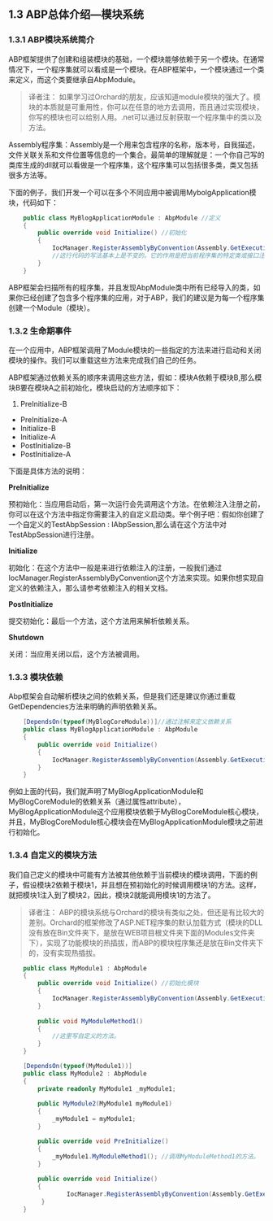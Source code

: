 ## 1.3 ABP总体介绍—模块系统

### 1.3.1 ABP模块系统简介
ABP框架提供了创建和组装模块的基础，一个模块能够依赖于另一个模块。在通常情况下，一个程序集就可以看成是一个模块。在ABP框架中，一个模块通过一个类来定义，而这个类要继承自AbpModule。

>译者注：
如果学习过Orchard的朋友，应该知道module模块的强大了。模块的本质就是可重用性，你可以在任意的地方去调用，而且通过实现模块，你写的模块也可以给别人用。.net可以通过反射获取一个程序集中的类以及方法。

Assembly程序集：Assembly是一个用来包含程序的名称，版本号，自我描述，文件关联关系和文件位置等信息的一个集合。最简单的理解就是：一个你自己写的类库生成的dll就可以看做是一个程序集，这个程序集可以包括很多类，类又包括很多方法等。

下面的例子，我们开发一个可以在多个不同应用中被调用MybolgApplication模块，代码如下：

```csharp	
	public class MyBlogApplicationModule : AbpModule //定义
	{
	    public override void Initialize() //初始化
	    {
	        IocManager.RegisterAssemblyByConvention(Assembly.GetExecutingAssembly());
	        //这行代码的写法基本上是不变的。它的作用是把当前程序集的特定类或接口注册到依赖注入容器中。
	    }
	}
```

ABP框架会扫描所有的程序集，并且发现AbpModule类中所有已经导入的类，如果你已经创建了包含多个程序集的应用，对于ABP，我们的建议是为每一个程序集创建一个Module（模块）。

### 1.3.2 生命期事件

在一个应用中，ABP框架调用了Module模块的一些指定的方法来进行启动和关闭模块的操作。我们可以重载这些方法来完成我们自己的任务。

ABP框架通过依赖关系的顺序来调用这些方法，假如：模块A依赖于模块B,那么模块B要在模块A之前初始化，模块启动的方法顺序如下：

1. PreInitialize-B
* PreInitialize-A
* Initialize-B
* Initialize-A
* PostInitialize-B
* PostInitialize-A

下面是具体方法的说明：

**PreInitialize**

预初始化：当应用启动后，第一次运行会先调用这个方法。在依赖注入注册之前，你可以在这个方法中指定你需要注入的自定义启动类。举个例子吧：假如你创建了一个自定义的TestAbpSession : IAbpSession,那么请在这个方法中对TestAbpSession进行注册。

**Initialize**

初始化：在这个方法中一般是来进行依赖注入的注册，一般我们通过IocManager.RegisterAssemblyByConvention这个方法来实现。如果你想实现自定义的依赖注入，那么请参考依赖注入的相关文档。

**PostInitialize**

提交初始化：最后一个方法，这个方法用来解析依赖关系。

**Shutdown**

关闭：当应用关闭以后，这个方法被调用。

### 1.3.3 模块依赖
Abp框架会自动解析模块之间的依赖关系，但是我们还是建议你通过重载GetDependencies方法来明确的声明依赖关系。

```csharp
	[DependsOn(typeof(MyBlogCoreModule))]//通过注解来定义依赖关系
	public class MyBlogApplicationModule : AbpModule
	{
	    public override void Initialize()
	    {
	        IocManager.RegisterAssemblyByConvention(Assembly.GetExecutingAssembly());
	    }
	}
```

例如上面的代码，我们就声明了MyBlogApplicationModule和MyBlogCoreModule的依赖关系（通过属性attribute），MyBlogApplicationModule这个应用模块依赖于MyBlogCoreModule核心模块，并且，MyBlogCoreModule核心模块会在MyBlogApplicationModule模块之前进行初始化。

### 1.3.4 自定义的模块方法
我们自己定义的模块中可能有方法被其他依赖于当前模块的模块调用，下面的例子，假设模块2依赖于模块1，并且想在预初始化的时候调用模块1的方法。这样，就把模块1注入到了模块2，因此，模块2就能调用模块1的方法了。

>译者注：
ABP的模块系统与Orchard的模块有类似之处，但还是有比较大的差别。Orchard的框架修改了ASP.NET程序集的默认加载方式（模块的DLL没有放在Bin文件夹下，是放在WEB项目根文件夹下面的Modules文件夹下），实现了功能模块的热插拔，而ABP的模块程序集还是放在Bin文件夹下的，没有实现热插拔。

```csharp
	public class MyModule1 : AbpModule
	{
	    public override void Initialize() //初始化模块
	    {
	        IocManager.RegisterAssemblyByConvention(Assembly.GetExecutingAssembly());//这里，进行依赖注入的注册。
	    }
	
	    public void MyModuleMethod1()
	    {
	        //这里写自定义的方法。
	    }
	}

	[DependsOn(typeof(MyModule1))]
	public class MyModule2 : AbpModule
	{
		private readonly MyModule1 _myModule1;
	
		public MyModule2(MyModule1 myModule1)
		{
		    _myModule1 = myModule1;
		}

	    public override void PreInitialize()
	    {
	        _myModule1.MyModuleMethod1(); //调用MyModuleMethod1的方法。
	    }
	
		public override void Initialize()
		{
		        IocManager.RegisterAssemblyByConvention(Assembly.GetExecutingAssembly());
		 }
	}
```